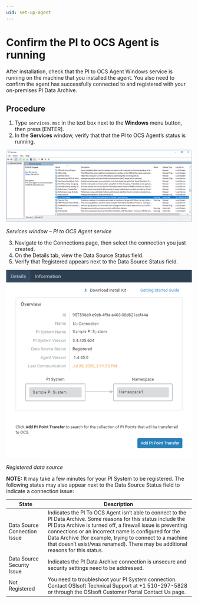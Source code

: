 ```yaml
---
uid: set-up-agent
---
```


# Confirm the PI to OCS Agent is running

After installation, check that the PI to OCS Agent Windows service is running on the machine that you installed the agent. You also need to confirm the agent has successfully connected to and registered with your on-premises PI Data Archive.

## Procedure
1. Type `services.msc` in the text box next to the **Windows** menu button, then press [ENTER].
2. In the **Services** window, verify that that the PI to OCS Agent’s status is running.

![ ](../images/services-window.png "Services window")

_Services window – PI to OCS Agent service_

3. Navigate to the Connections page, then select the connection you just created.
4. On the Details tab, view the Data Source Status field.
5. Verify that Registered appears next to the Data Source Status field.

![ ](../images/regstrd-data-source.png "Registered data source")

_Registered data source_

**NOTE:** It may take a few minutes for your PI System to be registered. The following states may also appear next to the Data Source Status field to indicate a connection issue:



State | Description
---------|----------
 Data Source Connection Issue| Indicates the PI To OCS Agent isn’t able to connect to the PI Data Archive. Some reasons for this status include the PI Data Archive is turned off, a firewall issue is preventing connections or an incorrect name is configured for the Data Archive (for example, trying to connect to a machine that doesn’t exist/was renamed). There may be additional reasons for this status.
 Data Source Security Issue | Indicates the PI Data Archive connection is unsecure and security settings need to be addressed. 
 Not Registered | You need to troubleshoot your PI System connection. Contact OSIsoft Technical Support at +1 510-297-5828 or through the OSIsoft Customer Portal Contact Us page.